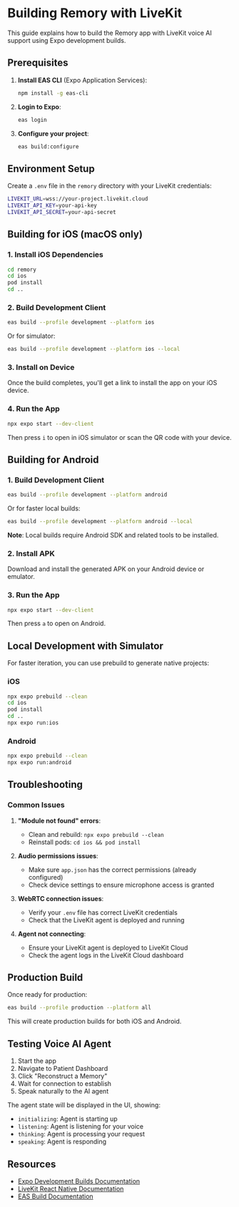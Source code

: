 # Building Remory with LiveKit

This guide explains how to build the Remory app with LiveKit voice AI support using Expo development builds.

## Prerequisites

1. **Install EAS CLI** (Expo Application Services):
   ```bash
   npm install -g eas-cli
   ```

2. **Login to Expo**:
   ```bash
   eas login
   ```

3. **Configure your project**:
   ```bash
   eas build:configure
   ```

## Environment Setup

Create a `.env` file in the `remory` directory with your LiveKit credentials:

```bash
LIVEKIT_URL=wss://your-project.livekit.cloud
LIVEKIT_API_KEY=your-api-key
LIVEKIT_API_SECRET=your-api-secret
```

## Building for iOS (macOS only)

### 1. Install iOS Dependencies

```bash
cd remory
cd ios
pod install
cd ..
```

### 2. Build Development Client

```bash
eas build --profile development --platform ios
```

Or for simulator:

```bash
eas build --profile development --platform ios --local
```

### 3. Install on Device

Once the build completes, you'll get a link to install the app on your iOS device.

### 4. Run the App

```bash
npx expo start --dev-client
```

Then press `i` to open in iOS simulator or scan the QR code with your device.

## Building for Android

### 1. Build Development Client

```bash
eas build --profile development --platform android
```

Or for faster local builds:

```bash
eas build --profile development --platform android --local
```

**Note**: Local builds require Android SDK and related tools to be installed.

### 2. Install APK

Download and install the generated APK on your Android device or emulator.

### 3. Run the App

```bash
npx expo start --dev-client
```

Then press `a` to open on Android.

## Local Development with Simulator

For faster iteration, you can use prebuild to generate native projects:

### iOS

```bash
npx expo prebuild --clean
cd ios
pod install
cd ..
npx expo run:ios
```

### Android

```bash
npx expo prebuild --clean
npx expo run:android
```

## Troubleshooting

### Common Issues

1. **"Module not found" errors**:
   - Clean and rebuild: `npx expo prebuild --clean`
   - Reinstall pods: `cd ios && pod install`

2. **Audio permissions issues**:
   - Make sure `app.json` has the correct permissions (already configured)
   - Check device settings to ensure microphone access is granted

3. **WebRTC connection issues**:
   - Verify your `.env` file has correct LiveKit credentials
   - Check that the LiveKit agent is deployed and running

4. **Agent not connecting**:
   - Ensure your LiveKit agent is deployed to LiveKit Cloud
   - Check the agent logs in the LiveKit Cloud dashboard

## Production Build

Once ready for production:

```bash
eas build --profile production --platform all
```

This will create production builds for both iOS and Android.

## Testing Voice AI Agent

1. Start the app
2. Navigate to Patient Dashboard
3. Click "Reconstruct a Memory"
4. Wait for connection to establish
5. Speak naturally to the AI agent

The agent state will be displayed in the UI, showing:
- `initializing`: Agent is starting up
- `listening`: Agent is listening for your voice
- `thinking`: Agent is processing your request
- `speaking`: Agent is responding

## Resources

- [Expo Development Builds Documentation](https://docs.expo.dev/development/build/introduction/)
- [LiveKit React Native Documentation](https://docs.livekit.io/client-sdk-react-native/)
- [EAS Build Documentation](https://docs.expo.dev/build/introduction/)
